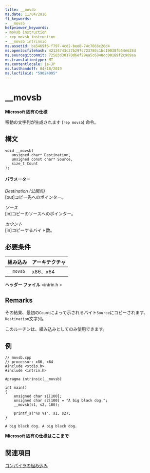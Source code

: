 ```yaml
---
title: __movsb
ms.date: 11/04/2016
f1_keywords:
- __movsb
helpviewer_keywords:
- movsb instruction
- rep movsb instruction
- __movsb intrinsic
ms.assetid: ba5469f6-f797-4cd2-bee8-74c7666c26d4
ms.openlocfilehash: 42124743c27b297c723780c1bc19038fb54e638d
ms.sourcegitcommit: 72583d30170d6ef29ea5c6848dc00169f2c909aa
ms.translationtype: MT
ms.contentlocale: ja-JP
ms.lasthandoff: 04/18/2019
ms.locfileid: "59024995"
---
```

# <a name="movsb"></a>__movsb

**Microsoft 固有の仕様**

移動の文字列が生成されます (`rep movsb`) 命令。

## <a name="syntax"></a>構文

```
void __movsb(
   unsigned char* Destination,
   unsigned const char* Source,
   size_t Count
);
```

#### <a name="parameters"></a>パラメーター

*Destination (公開先)*<br/>
[out]コピー先へのポインター。

*ソース*<br/>
[in]コピーのソースへのポインター。

*カウント*<br/>
[in]コピーするバイト数。

## <a name="requirements"></a>必要条件

|組み込み|アーキテクチャ|
|---------------|------------------|
|`__movsb`|x86、x64|

**ヘッダー ファイル** \<intrin.h >

## <a name="remarks"></a>Remarks

その結果、最初の`Count`によって示されるバイト`Source`にコピーされます、`Destination`文字列。

このルーチンは、組み込みとしてのみ使用できます。

## <a name="example"></a>例

```
// movsb.cpp
// processor: x86, x64
#include <stdio.h>
#include <intrin.h>

#pragma intrinsic(__movsb)

int main()
{
    unsigned char s1[100];
    unsigned char s2[100] = "A big black dog.";
    __movsb(s1, s2, 100);

    printf_s("%s %s", s1, s2);
}
```

```Output
A big black dog. A big black dog.
```

**Microsoft 固有の仕様はここまで**

## <a name="see-also"></a>関連項目

[コンパイラの組み込み](../intrinsics/compiler-intrinsics.md)
